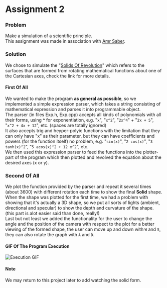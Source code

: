 # Assignment 2
### Problem
Make a simulation of a scientific principle.  
This assignment was made in association with [Amr Saber](https://github.com/AmrSaber).

### Solution
We chose to simulate the "[Solids Of Revolution](https://en.wikipedia.org/wiki/Solid_of_revolution)" which refers to the surfaces that are formed from rotating mathematical functions about one of the Cartesian axes, check the link for more details.  

#### First Of All
We wanted to make the program __as general as possible__, so we implemented a simple expression parser, which takes a string consisting of mathematical expression and parses it into programmable object.  
The parser (in files Exp.h, Exp.cpp) accepts all kinds of polynomials with all their forms, using **^** for exponentiation, e.g. "`x`", "`x^2`", "`2x^4`" + "`2x + 5`", "`x^2 + 4x + 12`", etc. (spaces are totally ignored)  
It also accepts trig and heyper-polyic functions with the limitation that they can only have "x" as their parameter, but they can have coefficients and powers (for the function itself) no problem, e.g. "`sin(x)`", "`2 cos(x)`", "`3 tanh(x)^2`", "`5 acos(x)^2 + 12 x^2`", etc.  
We then used this expression parser to feed the functions into the plotter-part of the program which then plotted and revolved the equation about the desired axes (x or y).

### Second Of All
We plot the function provided by the parser and repeat it several times (about 3600) with different rotation each time to show the final __Solid__ shape.  
When the shape was plotted for the first time, we had a problem with showing that it's actually a 3D shape, so we put all sorts of lights (ambient, directional and specular) to show the depth and curvature of the shape. (this part is alot easier said than done, really!)  
Last but not least we added the functionality for the user to change the angle and the position of the camera with respect to the plot for a better viewing of the formed shape, the user can move up and down with `W` and `S`, they can also rotate the graph with `A` and `D`.

#### GIF Of The Program Execution
![Execution GIF](https://i.imgur.com/d62B4Mg.gif)

#### Note
We may return to this project later to add watching the solid form.
